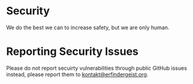 # Security

We do the best we can to increase safety, but we are only human.

# Reporting Security Issues

Please do not report secuirty vulnerabilities through public GitHub issues instead, please report them to [kontakt@erfindergeist.org](mailto:kontakt@erfindergeist.org).